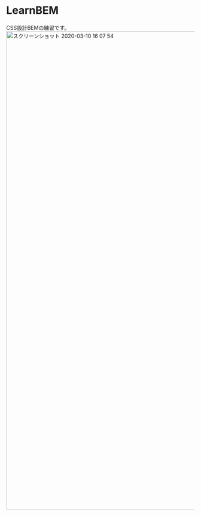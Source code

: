 # LearnBEM
CSS設計BEMの練習です。
<img width="1280" alt="スクリーンショット 2020-03-10 16 07 54" src="https://user-images.githubusercontent.com/47127483/76288808-f6296a00-62ea-11ea-82ca-cc8daa8377c5.png">

